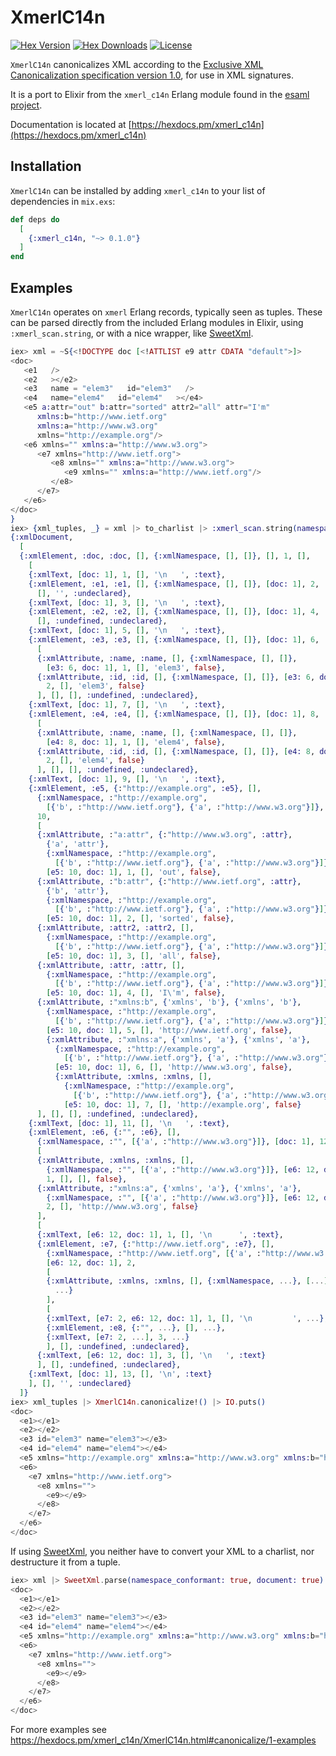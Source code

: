 # XmerlC14n

[![Hex Version][hex-img]][hex] [![Hex Downloads][downloads-img]][downloads] [![License][license-img]][license]

[hex-img]: https://img.shields.io/hexpm/v/xmerl_c14n.svg
[hex]: https://hex.pm/packages/xmerl_c14n
[downloads-img]: https://img.shields.io/hexpm/dt/xmerl_c14n.svg
[downloads]: https://hex.pm/packages/xmerl_c14n
[license-img]: https://img.shields.io/badge/license-BSD-blue.svg
[license]: https://opensource.org/licenses/BSD-2-Clause

`XmerlC14n` canonicalizes XML according to the [Exclusive XML Canonicalization
specification version 1.0](http://www.w3.org/2001/10/xml-exc-c14n#), for use in
XML signatures.

It is a port to Elixir from the `xmerl_c14n` Erlang module found in the [esaml
project](https://github.com/arekinath/esaml).

Documentation is located at
[https://hexdocs.pm/xmerl_c14n](https://hexdocs.pm/xmerl_c14n)

## Installation

`XmerlC14n` can be installed by adding `xmerl_c14n` to your list of
dependencies in `mix.exs`:

```elixir
def deps do
  [
    {:xmerl_c14n, "~> 0.1.0"}
  ]
end
```

## Examples

`XmerlC14n` operates on `xmerl` Erlang records, typically seen as tuples. These
can be parsed directly from the included Erlang modules in Elixir, using
`:xmerl_scan.string`, or with a nice wrapper, like
[SweetXml](https://github.com/kbrw/sweet_xml).

```elixir
iex> xml = ~S{<!DOCTYPE doc [<!ATTLIST e9 attr CDATA "default">]>
<doc>
   <e1   />
   <e2   ></e2>
   <e3   name = "elem3"   id="elem3"   />
   <e4   name="elem4"   id="elem4"   ></e4>
   <e5 a:attr="out" b:attr="sorted" attr2="all" attr="I'm"
      xmlns:b="http://www.ietf.org"
      xmlns:a="http://www.w3.org"
      xmlns="http://example.org"/>
   <e6 xmlns="" xmlns:a="http://www.w3.org">
      <e7 xmlns="http://www.ietf.org">
         <e8 xmlns="" xmlns:a="http://www.w3.org">
            <e9 xmlns="" xmlns:a="http://www.ietf.org"/>
         </e8>
      </e7>
   </e6>
</doc>
}
iex> {xml_tuples, _} = xml |> to_charlist |> :xmerl_scan.string(namespace_conformant: true, document: true)
{:xmlDocument,
  [
  {:xmlElement, :doc, :doc, [], {:xmlNamespace, [], []}, [], 1, [],
    [
    {:xmlText, [doc: 1], 1, [], '\n   ', :text},
    {:xmlElement, :e1, :e1, [], {:xmlNamespace, [], []}, [doc: 1], 2, [], [],
      [], '', :undeclared},
    {:xmlText, [doc: 1], 3, [], '\n   ', :text},
    {:xmlElement, :e2, :e2, [], {:xmlNamespace, [], []}, [doc: 1], 4, [], [],
      [], :undefined, :undeclared},
    {:xmlText, [doc: 1], 5, [], '\n   ', :text},
    {:xmlElement, :e3, :e3, [], {:xmlNamespace, [], []}, [doc: 1], 6,
      [
      {:xmlAttribute, :name, :name, [], {:xmlNamespace, [], []},
        [e3: 6, doc: 1], 1, [], 'elem3', false},
      {:xmlAttribute, :id, :id, [], {:xmlNamespace, [], []}, [e3: 6, doc: 1],
        2, [], 'elem3', false}
      ], [], [], :undefined, :undeclared},
    {:xmlText, [doc: 1], 7, [], '\n   ', :text},
    {:xmlElement, :e4, :e4, [], {:xmlNamespace, [], []}, [doc: 1], 8,
      [
      {:xmlAttribute, :name, :name, [], {:xmlNamespace, [], []},
        [e4: 8, doc: 1], 1, [], 'elem4', false},
      {:xmlAttribute, :id, :id, [], {:xmlNamespace, [], []}, [e4: 8, doc: 1],
        2, [], 'elem4', false}
      ], [], [], :undefined, :undeclared},
    {:xmlText, [doc: 1], 9, [], '\n   ', :text},
    {:xmlElement, :e5, {:"http://example.org", :e5}, [],
      {:xmlNamespace, :"http://example.org",
        [{'b', :"http://www.ietf.org"}, {'a', :"http://www.w3.org"}]}, [doc: 1],
      10,
      [
      {:xmlAttribute, :"a:attr", {:"http://www.w3.org", :attr},
        {'a', 'attr'},
        {:xmlNamespace, :"http://example.org",
          [{'b', :"http://www.ietf.org"}, {'a', :"http://www.w3.org"}]},
        [e5: 10, doc: 1], 1, [], 'out', false},
      {:xmlAttribute, :"b:attr", {:"http://www.ietf.org", :attr},
        {'b', 'attr'},
        {:xmlNamespace, :"http://example.org",
          [{'b', :"http://www.ietf.org"}, {'a', :"http://www.w3.org"}]},
        [e5: 10, doc: 1], 2, [], 'sorted', false},
      {:xmlAttribute, :attr2, :attr2, [],
        {:xmlNamespace, :"http://example.org",
          [{'b', :"http://www.ietf.org"}, {'a', :"http://www.w3.org"}]},
        [e5: 10, doc: 1], 3, [], 'all', false},
      {:xmlAttribute, :attr, :attr, [],
        {:xmlNamespace, :"http://example.org",
          [{'b', :"http://www.ietf.org"}, {'a', :"http://www.w3.org"}]},
        [e5: 10, doc: 1], 4, [], 'I\'m', false},
      {:xmlAttribute, :"xmlns:b", {'xmlns', 'b'}, {'xmlns', 'b'},
        {:xmlNamespace, :"http://example.org",
          [{'b', :"http://www.ietf.org"}, {'a', :"http://www.w3.org"}]},
        [e5: 10, doc: 1], 5, [], 'http://www.ietf.org', false},
        {:xmlAttribute, :"xmlns:a", {'xmlns', 'a'}, {'xmlns', 'a'},
          {:xmlNamespace, :"http://example.org",
            [{'b', :"http://www.ietf.org"}, {'a', :"http://www.w3.org"}]},
          [e5: 10, doc: 1], 6, [], 'http://www.w3.org', false},
          {:xmlAttribute, :xmlns, :xmlns, [],
            {:xmlNamespace, :"http://example.org",
              [{'b', :"http://www.ietf.org"}, {'a', :"http://www.w3.org"}]},
            [e5: 10, doc: 1], 7, [], 'http://example.org', false}
      ], [], [], :undefined, :undeclared},
    {:xmlText, [doc: 1], 11, [], '\n   ', :text},
    {:xmlElement, :e6, {:"", :e6}, [],
      {:xmlNamespace, :"", [{'a', :"http://www.w3.org"}]}, [doc: 1], 12,
      [
      {:xmlAttribute, :xmlns, :xmlns, [],
        {:xmlNamespace, :"", [{'a', :"http://www.w3.org"}]}, [e6: 12, doc: 1],
        1, [], [], false},
      {:xmlAttribute, :"xmlns:a", {'xmlns', 'a'}, {'xmlns', 'a'},
        {:xmlNamespace, :"", [{'a', :"http://www.w3.org"}]}, [e6: 12, doc: 1],
        2, [], 'http://www.w3.org', false}
      ],
      [
      {:xmlText, [e6: 12, doc: 1], 1, [], '\n      ', :text},
      {:xmlElement, :e7, {:"http://www.ietf.org", :e7}, [],
        {:xmlNamespace, :"http://www.ietf.org", [{'a', :"http://www.w3.org"}]},
        [e6: 12, doc: 1], 2,
        [
        {:xmlAttribute, :xmlns, :xmlns, [], {:xmlNamespace, ...}, [...],
          ...}
        ],
        [
        {:xmlText, [e7: 2, e6: 12, doc: 1], 1, [], '\n         ', ...},
        {:xmlElement, :e8, {:"", ...}, [], ...},
        {:xmlText, [e7: 2, ...], 3, ...}
        ], [], :undefined, :undeclared},
      {:xmlText, [e6: 12, doc: 1], 3, [], '\n   ', :text}
      ], [], :undefined, :undeclared},
    {:xmlText, [doc: 1], 13, [], '\n', :text}
    ], [], '', :undeclared}
  ]}
iex> xml_tuples |> XmerlC14n.canonicalize!() |> IO.puts()
<doc>
  <e1></e1>
  <e2></e2>
  <e3 id="elem3" name="elem3"></e3>
  <e4 id="elem4" name="elem4"></e4>
  <e5 xmlns="http://example.org" xmlns:a="http://www.w3.org" xmlns:b="http://www.ietf.org" attr="I'm" attr2="all" b:attr="sorted" a:attr="out"></e5>
  <e6>
    <e7 xmlns="http://www.ietf.org">
      <e8 xmlns="">
        <e9></e9>
      </e8>
    </e7>
  </e6>
</doc>
```

If using [SweetXml](https://github.com/kbrw/sweet_xml), you neither have to
convert your XML to a charlist, nor destructure it from a tuple.

```elixir
iex> xml |> SweetXml.parse(namespace_conformant: true, document: true) |> XmerlC14n.canonicalize!() |> IO.puts()
<doc>
  <e1></e1>
  <e2></e2>
  <e3 id="elem3" name="elem3"></e3>
  <e4 id="elem4" name="elem4"></e4>
  <e5 xmlns="http://example.org" xmlns:a="http://www.w3.org" xmlns:b="http://www.ietf.org" attr="I'm" attr2="all" b:attr="sorted" a:attr="out"></e5>
  <e6>
    <e7 xmlns="http://www.ietf.org">
      <e8 xmlns="">
        <e9></e9>
      </e8>
    </e7>
  </e6>
</doc>
```

For more examples see https://hexdocs.pm/xmerl_c14n/XmerlC14n.html#canonicalize/1-examples
